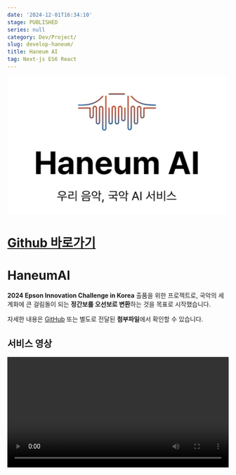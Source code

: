 ```yaml
---
date: '2024-12-01T16:34:10'
stage: PUBLISHED
series: null
category: Dev/Project/
slug: develop-haneum/
title: Haneum AI
tag: Next-js ES6 React
---
```


![](assets/develop-haneum/haneum.png)

# [Github 바로가기](https://github.com/bonomoon/haneum-ai-app)

# HaneumAI

**2024 Epson Innovation Challenge in Korea** 출품을 위한 프로젝트로, 국악의 세계화에 큰 걸림돌이 되는 **정간보를 오선보로 변환**하는 것을 목표로 시작했습니다.

자세한 내용은 [GitHub](https://github.com/bonomoon/haneum-ai-app) 또는 별도로 전달된 **첨부파일**에서 확인할 수 있습니다.

## 서비스 영상

<video width="100%" height="auto" controls>
  <source src="https://github.com/mon823/mon823.github.io/blob/master/src/markdown-pages/develop/Project/assets/develop-haneum/1.MP4?raw=true" type="video/mp4">
</video>
